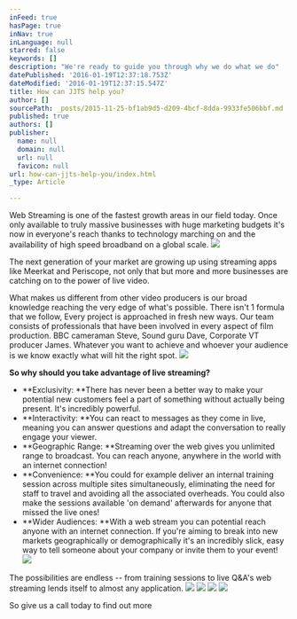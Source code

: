 ```yaml
---
inFeed: true
hasPage: true
inNav: true
inLanguage: null
starred: false
keywords: []
description: "We're ready to guide you through why we do what we do"
datePublished: '2016-01-19T12:37:18.753Z'
dateModified: '2016-01-19T12:37:15.547Z'
title: How can JJTS help you?
author: []
sourcePath: _posts/2015-11-25-bf1ab9d5-d209-4bcf-8dda-9933fe506bbf.md
published: true
authors: []
publisher:
  name: null
  domain: null
  url: null
  favicon: null
url: how-can-jjts-help-you/index.html
_type: Article

---
```

Web Streaming is one of the fastest growth areas in our field today. Once only available to truly massive businesses with huge marketing budgets it's now in everyone's reach thanks to technology marching on and the availability of high speed broadband on a global scale.
![](https://the-grid-user-content.s3-us-west-2.amazonaws.com/986730b6-2df5-4c6c-83bb-6d22ea912dee.jpg)

The next generation of your market are growing up using streaming apps like Meerkat and Periscope, not only that but more and more businesses are catching on to the power of live video.

What makes us different from other video producers is our broad knowledge reaching the very edge of what's possible. There isn't 1 formula that we follow, Every project is approached in fresh new ways. Our team consists of professionals that have been involved in every aspect of film production. BBC cameraman Steve, Sound guru Dave, Corporate VT producer James. Whatever you want to achieve and whoever your audience is we know exactly what will hit the right spot.
![](https://the-grid-user-content.s3-us-west-2.amazonaws.com/191febae-78a4-4870-86b0-15dabf93f80d.jpg)

**So why should you take advantage of live streaming?**

* **Exclusivity:  **There has never been a better way to make your potential new customers feel a part of something without actually being present. It's incredibly powerful.
* **Interactivity:  **You can react to messages as they come in live, meaning you can answer questions and adapt the conversation to really engage your viewer.
* **Geographic Range:  **Streaming over the web gives you unlimited range to broadcast. You can reach anyone, anywhere in the world with an internet connection!
* **Convenience:  **You could for example deliver an internal training session across multiple sites simultaneously, eliminating the need for staff to travel and avoiding all the associated overheads. You could also make the sessions available 'on demand' afterwards for anyone that missed the live ones!
* **Wider Audiences:  **With a web stream you can potential reach anyone with an internet connection. If you're aiming to break into new markets geographically or demographically it's an incredibly slick, easy way to tell someone about your company or invite them to your event!
![](https://the-grid-user-content.s3-us-west-2.amazonaws.com/fa94c063-51e2-4b89-88d5-61f91b1f4b28.jpg)

The possibilities are endless -- from training sessions to live Q&A's web streaming lends itself to almost any application.
![](https://s3-us-west-2.amazonaws.com/the-grid-img/p/1ec47e99da35716912b9b9007322e4869295caf5.jpg)
![](https://s3-us-west-2.amazonaws.com/the-grid-img/p/595af12803b74b0a0bfcf37e6213d579a01f0fbf.jpg)
![](https://s3-us-west-2.amazonaws.com/the-grid-img/p/048c388198744441ea452557dc11c6145d2f585b.jpg)
![](https://the-grid-user-content.s3-us-west-2.amazonaws.com/6782593d-6560-4fc8-87f8-889c0a500b4d.jpg)

So give us a call today to find out more